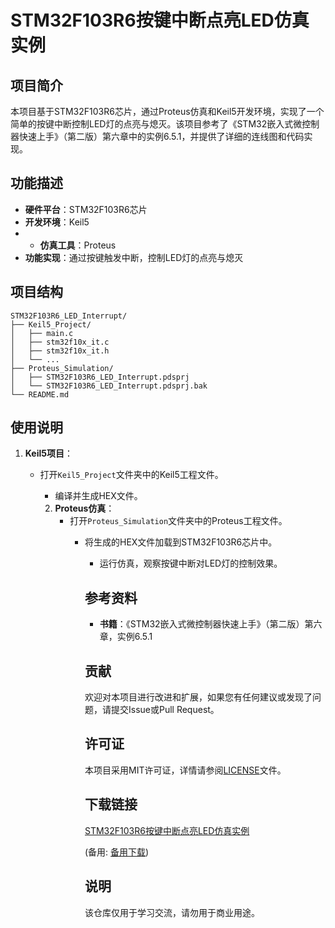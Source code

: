 # STM32F103R6按键中断点亮LED仿真实例

## 项目简介

本项目基于STM32F103R6芯片，通过Proteus仿真和Keil5开发环境，实现了一个简单的按键中断控制LED灯的点亮与熄灭。该项目参考了《STM32嵌入式微控制器快速上手》（第二版）第六章中的实例6.5.1，并提供了详细的连线图和代码实现。

## 功能描述

- **硬件平台**：STM32F103R6芯片
- **开发环境**：Keil5
- - **仿真工具**：Proteus
- **功能实现**：通过按键触发中断，控制LED灯的点亮与熄灭

## 项目结构

```
STM32F103R6_LED_Interrupt/
├── Keil5_Project/
│   ├── main.c
│   ├── stm32f10x_it.c
│   ├── stm32f10x_it.h
│   └── ...
├── Proteus_Simulation/
│   ├── STM32F103R6_LED_Interrupt.pdsprj
│   └── STM32F103R6_LED_Interrupt.pdsprj.bak
└── README.md
```

## 使用说明

1. **Keil5项目**：
   - 打开`Keil5_Project`文件夹中的Keil5工程文件。
      - 编译并生成HEX文件。

      2. **Proteus仿真**：
         - 打开`Proteus_Simulation`文件夹中的Proteus工程文件。
            - 将生成的HEX文件加载到STM32F103R6芯片中。
               - 运行仿真，观察按键中断对LED灯的控制效果。

               ## 参考资料

               - **书籍**：《STM32嵌入式微控制器快速上手》（第二版）第六章，实例6.5.1

               ## 贡献

               欢迎对本项目进行改进和扩展，如果您有任何建议或发现了问题，请提交Issue或Pull Request。

               ## 许可证

               本项目采用MIT许可证，详情请参阅[LICENSE](LICENSE)文件。

               ## 下载链接
               [STM32F103R6按键中断点亮LED仿真实例](https://pan.quark.cn/s/b9da3053f5d7) 

               (备用: [备用下载](https://pan.baidu.com/s/1tmCl9HzF4nirr0T2CCKFbQ?pwd=1234))

               ## 说明

               该仓库仅用于学习交流，请勿用于商业用途。
